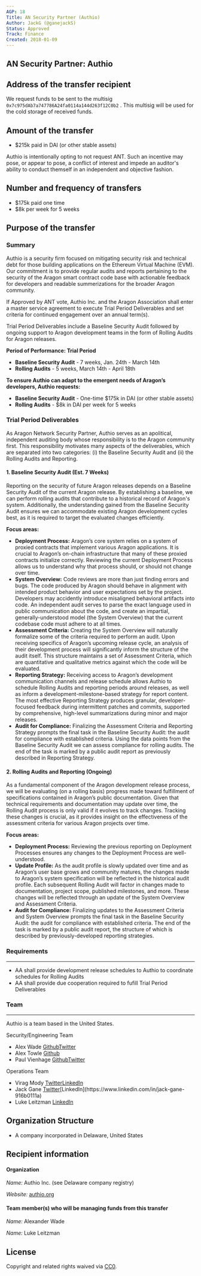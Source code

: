```yaml
---
AGP: 18
Title: AN Security Partner (Authio)
Author: JackG (@ganejackS)
Status: Approved
Track: Finance
Created: 2018-01-09
---
```


## AN Security Partner: Authio

## Address of the transfer recipient

We request funds to be sent to the multisig `0x7c975dAb7a747786A24fa0114a144d263f12C0b2` . This multisig will be used for the cold storage of received funds.

## Amount of the transfer

- $215k paid in DAI (or other stable assets) 

Authio is intentionally opting to not request ANT. Such an incentive may pose, or appear to pose, a conflict of interest and impede an auditor's ability to conduct themself in an independent and objective fashion.

## Number and frequency of transfers

- $175k paid one time 
- $8k per week for 5 weeks 

## Purpose of the transfer

### Summary

Authio is a security firm focused on mitigating security risk and technical debt for those building applications on the Ethereum Virtual Machine (EVM). Our commitment is to provide regular audits and reports pertaining to the security of the Aragon smart contract code base with actionable feedback for developers and readable summerizations for the broader Aragon community.

If Approved by ANT vote, Authio Inc. and the Aragon Association shall enter a master service agreement to execute Trial Period Deliverables and set criteria for continued engagement over an annual term(s).

Trial Period Deliverables include a Baseline Security Audit followed by ongoing support to Aragon development teams in the form of Rolling Audits for Aragon releases. 

**Period of Performance: Trial Period**

- **Baseline Security Audit** - 7 weeks, Jan. 24th - March 14th
- **Rolling Audits** - 5 weeks, March 14th - April 18th

**To ensure Authio can adapt to the emergent needs of Aragon’s developers, Authio requests:**

- **Baseline Security Audit** - One-time $175k in DAI (or other stable assets) 
- **Rolling Audits** - $8k in DAI per week for 5 weeks 

### Trial Period Deliverables

As Aragon Network Security Partner, Authio serves as an apolitical, independent auditing body whose responsibility is to the Aragon community first. This responsibility motivates many aspects of the deliverables, which are separated into two categories: (i) the Baseline Security Audit and (ii) the Rolling Audits and Reporting.

#### 1. Baseline Security Audit (Est. 7 Weeks)

Reporting on the security of future Aragon releases depends on a Baseline Security Audit of the current Aragon release. By establishing a baseline, we can perform rolling audits that contribute to a historical record of Aragon's system. Additionally, the understanding gained from the Baseline Security Audit ensures we can accommodate existing Aragon development cycles best, as it is required to target the evaluated changes efficiently.

**Focus areas:**

- **Deployment Process:** Aragon’s core system relies on a system of proxied contracts that implement various Aragon applications. It is crucial to Aragon’s on-chain infrastructure that many of these proxied contracts initialize correctly. Reviewing the current Deployment Process allows us to understand why that process should, or should not change over time. 
- **System Overview:** Code reviews are more than just finding errors and bugs. The code produced by Aragon should behave in alignment with intended product behavior and user expectations set by the project. Developers may accidently introduce misaligned behavioral artifacts into code. An independent audit serves to parse the exact language used in public communication about the code, and create an impartial, generally-understood model (the System Overview) that the current codebase code must adhere to at all times.   
- **Assessment Criteria:** Creating the System Overview will naturally formalize some of the criteria required to perform an audit. Upon receiving specifics of Aragon’s upcoming release cycle, an analysis of their development process will significantly inform the structure of the audit itself. This structure maintains a set of Assessment Criteria, which are quantitative and qualitative metrics against which the code will be evaluated. 
- **Reporting Strategy:** Receiving access to Aragon’s development communication channels and release schedule allows Authio to schedule Rolling Audits and reporting periods around releases, as well as inform a development-milestone-based strategy for report content. The most effective Reporting Strategy produces granular, developer-focused feedback during intermittent patches and commits, supported by comprehensive, high-level summarizations during minor and major releases. 
- **Audit for Compliance:** Finalizing the Assessment Criteria and Reporting Strategy prompts the final task in the Baseline Security Audit: the audit for compliance with established criteria. Using the data points from the Baseline Security Audit we can assess compliance for rolling audits. The end of the task is marked by a public audit report as previously described in Reporting Strategy. 

#### 2. Rolling Audits and Reporting (Ongoing)

As a fundamental component of the Aragon development release process, we will be evaluating (on a rolling basis) progress made toward fulfillment of specifications contained in Aragon’s public documentation. Given that technical requirements and documentation may update over time, the Rolling Audit process is only valid if it evolves to track changes. Tracking these changes is crucial, as it provides insight on the effectiveness of the assessment criteria for various Aragon projects over time.

**Focus areas:**

- **Deployment Process:** Reviewing the previous reporting on Deployment Processes ensures any changes to the Deployment Process are well-understood.  
- **Update Profile:** As the audit profile is slowly updated over time and as Aragon’s user base grows and community matures, the changes made to Aragon’s system specification will be reflected in the historical audit profile. Each subsequent Rolling Audit will factor in changes made to documentation, project scope, published milestones, and more. These changes will be reflected through an update of the System Overview and Assessment Criteria. 
- **Audit for Compliance:** Finalizing updates to the Assessment Criteria and System Overview prompts the final task in the Baseline Security Audit: the audit for compliance with established criteria. The end of the task is marked by a public audit report, the structure of which is described by previously-developed reporting strategies. 

### Requirements

* * *
- AA shall provide development release schedules to Authio to coordinate schedules for Rolling Audits 
- AA shall provide due cooperation required to fufill Trial Period Deliverables

### Team

* * *

Authio is a team based in the United States.

Security/Engineering Team

- Alex Wade [Github](https://github.com/wadeAlexC)[Twitter](https://twitter.com/wadeAlexC) 
- Alex Towle [Github](https://github.com/jalextowle) 
- Paul Vienhage [Github](https://github.com/pvienhage)[Twitter](https://twitter.com/PVienhage) 

Operations Team

- Virag Mody [Twitter](https://twitter.com/ModyVirag)[LinkedIn](https://www.linkedin.com/in/virag-mody-650974a9) 
- Jack Gane [Twitter](https://twitter.com/JackGane_)[LinkedIn](https://www.linkedin.com/in/jack-gane-916b0111a) 
- Luke Leitzman [LinkedIn](https://www.linkedin.com/in/luke-leitzman-8885a2151) 

## Organization Structure

- A company incorporated in Delaware, United States  

## Recipient information

#### Organization

*Name:* Authio Inc. (see Delaware company registry)

*Website:* [authio.org](https://authio.org/)

#### Team member(s) who will be managing funds from this transfer

*Name:* Alexander Wade

*Name:* Luke Leitzman

## License
Copyright and related rights waived via [CC0](https://creativecommons.org/publicdomain/zero/1.0/).
